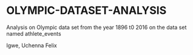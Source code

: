 # OLYMPIC-DATASET-ANALYSIS
Analysis on Olympic data set from the year 1896 t0 2016 on the data set named athlete_events



Igwe, Uchenna Felix
